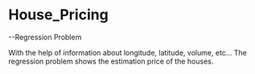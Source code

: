 # House_Pricing
--Regression Problem

With the help of information about longitude, latitude, volume, etc... The regression problem shows the estimation price of the houses.
